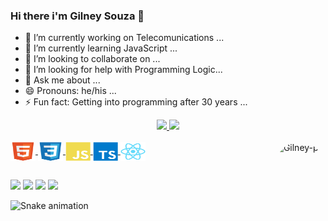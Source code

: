 ### Hi there i'm Gilney Souza 👋

- 🔭 I’m currently working on Telecomunications ...
- 🌱 I’m currently learning JavaScript ...
- 👯 I’m looking to collaborate on ...
- 🤔 I’m looking for help with Programming Logic...
- 💬 Ask me about ...
- 😄 Pronouns: he/his ...
- ⚡ Fun fact: Getting into programming after 30 years ...

<div align="center">
  <a href="https://github.com/developsouza">
  <img height="180em" src="https://github-readme-stats.vercel.app/api?username=developsouza&show_icons=true&theme=react&include_all_commits=true&count_private=true"/>
  <img height="180em" src="https://github-readme-stats.vercel.app/api/top-langs/?username=developsouza&layout=compact&langs_count=7&theme=react"/>
</div>
  
  <div style="display: inline_block"><br>
  <img align="center" alt="Gilney-HTML" height="30" width="40" src="https://raw.githubusercontent.com/devicons/devicon/master/icons/html5/html5-original.svg">
  <img align="center" alt="Gilney-CSS" height="30" width="40" src="https://raw.githubusercontent.com/devicons/devicon/master/icons/css3/css3-original.svg">
  <img align="center" alt="Gilney-Js" height="30" width="40" src="https://raw.githubusercontent.com/devicons/devicon/master/icons/javascript/javascript-plain.svg">
  <img align="center" alt="Gilney-Ts" height="30" width="40" src="https://raw.githubusercontent.com/devicons/devicon/master/icons/typescript/typescript-plain.svg">
  <img align="center" alt="Gilney-React" height="30" width="40" src="https://raw.githubusercontent.com/devicons/devicon/master/icons/react/react-original.svg">  
  <img align="right" alt="Gilney-pic" height="150" style="border-radius:50px;" src="https://instagram.fcpv16-1.fna.fbcdn.net/v/t51.2885-19/276106981_4854393174678161_3215709400104786326_n.jpg?stp=dst-jpg_s150x150&_nc_ht=instagram.fcpv16-1.fna.fbcdn.net&_nc_cat=105&_nc_ohc=1_Egem7B1LsAX-R3zAi&tn=7MrHQPEXsZ3n7ciQ&edm=ALbqBD0BAAAA&ccb=7-4&oh=00_AT-28W8mFDpowmfthVbX79gYgg71VHsGXG_DcGHip9zYaQ&oe=623A4600&_nc_sid=9a90d6">
</div>

##
  
  <div> 
  <a href="https://www.youtube.com/channel/UC0RGKvQhlQSLFAwEsauEM5Q" target="_blank"><img src="https://img.shields.io/badge/YouTube-FF0000?style=for-the-badge&logo=youtube&logoColor=white" target="_blank"></a>
  <a href="https://www.instagram.com/gilneysouza/" target="_blank"><img src="https://img.shields.io/badge/-Instagram-%23E4405F?style=for-the-badge&logo=instagram&logoColor=white" target="_blank"></a>
  <a href = "mailto:gilneysouza.dev@gmail.com"><img src="https://img.shields.io/badge/-Gmail-%23333?style=for-the-badge&logo=gmail&logoColor=white" target="_blank"></a>
  <a href="https://www.linkedin.com/in/gilney-souza/" target="_blank"><img src="https://img.shields.io/badge/-LinkedIn-%230077B5?style=for-the-badge&logo=linkedin&logoColor=white" target="_blank"></a> 
 
  ![Snake animation](https://github.com/developsouza/developsouza/blob/output/github-contribution-grid-snake.svg)
 
</div>

